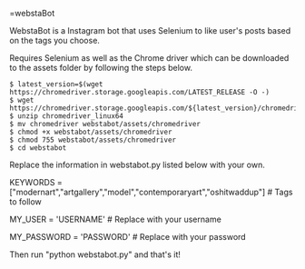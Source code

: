   
=webstaBot

WebstaBot is a Instagram bot that uses Selenium to like user's posts based on the tags you choose. 


Requires Selenium as well as the Chrome driver which can be downloaded to the assets folder by following the steps below.

```
$ latest_version=$(wget https://chromedriver.storage.googleapis.com/LATEST_RELEASE -O -)
$ wget https://chromedriver.storage.googleapis.com/${latest_version}/chromedriver_linux64.zip
$ unzip chromedriver_linux64
$ mv chromedriver webstabot/assets/chromedriver
$ chmod +x webstabot/assets/chromedriver
$ chmod 755 webstabot/assets/chromedriver
$ cd webstabot
``` 

Replace the information in webstabot.py listed below with your own.

KEYWORDS = ["modernart","artgallery","model","contemporaryart","oshitwaddup"] # Tags to follow

MY_USER = 'USERNAME' # Replace with your username

MY_PASSWORD = 'PASSWORD' # Replace with your password

Then run "python webstabot.py" and that's it!


